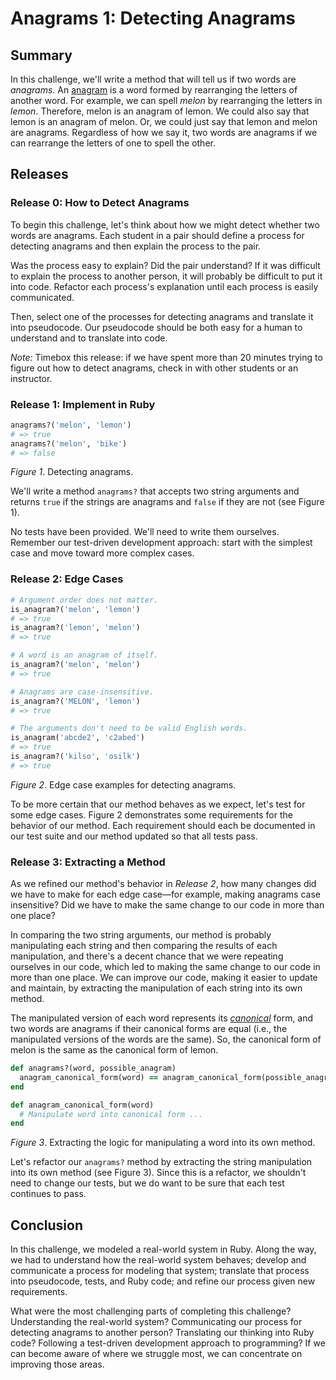 # Anagrams 1: Detecting Anagrams

## SummaryIn this challenge, we'll write a method that will tell us if two words are *anagrams*.  An [anagram][wikipedia anagram] is a word formed by rearranging the letters of another word. For example, we can spell *melon* by rearranging the letters in *lemon*.  Therefore, melon is an anagram of lemon.  We could also say that lemon is an anagram of melon.  Or, we could just say that lemon and melon are anagrams.  Regardless of how we say it, two words are anagrams if we can rearrange the letters of one to spell the other.


## Releases
### Release 0: How to Detect Anagrams
To begin this challenge, let's think about how we might detect whether two words are anagrams.  Each student in a pair should define a process for detecting anagrams and then explain the process to the pair.

Was the process easy to explain?  Did the pair understand?  If it was difficult to explain the process to another person, it will probably be difficult to put it into code.  Refactor each process's explanation until each process is easily communicated.

Then, select one of the processes for detecting anagrams and translate it into pseudocode.  Our pseudocode should be both easy for a human to understand and to translate into code.

*Note:*  Timebox this release:  if we have spent more than 20 minutes trying to figure out how to detect anagrams, check in with other students or an instructor.


### Release 1: Implement in Ruby
```ruby
anagrams?('melon', 'lemon')
# => true
anagrams?('melon', 'bike')
# => false
```
*Figure 1*.  Detecting anagrams.

We'll write a method `anagrams?` that accepts two string arguments and returns `true` if the strings are anagrams and `false` if they are not (see Figure 1).

No tests have been provided.  We'll need to write them ourselves.  Remember our test-driven development approach: start with the simplest case and move toward more complex cases.


### Release 2: Edge Cases
```ruby
# Argument order does not matter.
is_anagram?('melon', 'lemon')
# => true
is_anagram?('lemon', 'melon')
# => true

# A word is an anagram of itself.
is_anagram?('melon', 'melon')
# => true

# Anagrams are case-insensitive.
is_anagram?('MELON', 'lemon')
# => true

# The arguments don't need to be valid English words.
is_anagram('abcde2', 'c2abed')
# => true
is_anagram?('kilso', 'osilk')
# => true
```
*Figure 2*.  Edge case examples for detecting anagrams.

To be more certain that our method behaves as we expect, let's test for some edge cases.  Figure 2 demonstrates some requirements for the behavior of our method.  Each requirement should each be documented in our test suite and our method updated so that all tests pass.


### Release 3: Extracting a Method
As we refined our method's behavior in *Release 2*, how many changes did we have to make for each edge case—for example, making anagrams case insensitive?  Did we have to make the same change to our code in more than one place?

In comparing the two string arguments, our method is probably manipulating each string and then comparing the results of each manipulation, and there's a decent chance that we were repeating ourselves in our code, which led to making the same change to our code in more than one place.  We can improve our code, making it easier to update and maintain, by extracting the manipulation of each string into its own method.

The manipulated version of each word represents its [*canonical*][wikipedia canonicalization] form, and two words are anagrams if their canonical forms are equal (i.e., the manipulated versions of the words are the same).  So, the canonical form of melon is the same as the canonical form of lemon.

```ruby
def anagrams?(word, possible_anagram)
  anagram_canonical_form(word) == anagram_canonical_form(possible_anagram)
end

def anagram_canonical_form(word)
  # Manipulate word into canonical form ...
end
```
*Figure 3*.  Extracting the logic for manipulating a word into its own method.

Let's refactor our `anagrams?` method by extracting the string manipulation into its own method (see Figure 3).  Since this is a refactor, we shouldn't need to change our tests, but we do want to be sure that each test continues to pass.


## Conclusion
In this challenge, we modeled a real-world system in Ruby.  Along the way, we had to understand how the real-world system behaves; develop and communicate a process for modeling that system; translate that process into pseudocode, tests, and Ruby code; and refine our process given new requirements.

What were the most challenging parts of completing this challenge?  Understanding the real-world system?  Communicating our process for detecting anagrams to another person?  Translating our thinking into Ruby code?  Following a test-driven development approach to programming?  If we can become aware of where we struggle most, we can concentrate on improving those areas.


[wikipedia anagram]: http://en.wikipedia.org/wiki/Anagram
[wikipedia canonicalization]: https://en.wikipedia.org/wiki/Canonicalization
